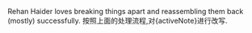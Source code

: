 Rehan Haider loves breaking things apart and reassembling them back (mostly) successfully.
按照上面的处理流程,对{activeNote}进行改写.